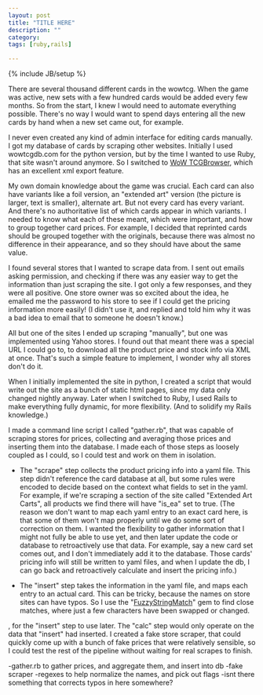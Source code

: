 ```yaml
---
layout: post
title: "TITLE HERE"
description: ""
category: 
tags: [ruby,rails]

---
```

{% include JB/setup %}

There are several thousand different cards in the wowtcg. When the game was active, new sets with a few hundred cards would be added every few months. So from the start, I knew I would need to automate everything possible. There's no way I would want to spend days entering all the new cards by hand when a new set came out, for example. 

I never even created any kind of admin interface for editing cards manually. I got my database of cards by scraping other websites. Initially I used wowtcgdb.com for the python version, but by the time I wanted to use Ruby, that site wasn't around anymore. So I switched to [WoW TCGBrowser](http://tcgbrowser.com), which has an excellent xml export feature. 

My own domain knowledge about the game was crucial. Each card can also have variants like a foil version, an "extended art" version (the picture is larger, text is smaller), alternate art. But not every card has every variant. And there's no authoritative list of which cards appear in which variants. I needed to know what each of these meant, which were important, and how to group together card prices. For example, I decided that reprinted cards should be grouped together with the originals, because there was almost no difference in their appearance, and so they should have about the same value.

I found several stores that I wanted to scrape data from. I sent out emails asking permission, and checking if there was any easier way to get the information than just scraping the site. I got only a few responses, and they were all positive. One store owner was so excited about the idea, he emailed me the password to his store to see if I could get the pricing information more easily! (I didn't use it, and replied and told him why it was a bad idea to email that to someone he doesn't know.)

All but one of the sites I ended up scraping "manually", but one was implemented using Yahoo stores. I found out that meant there was a special URL I could go to, to download all the product price and stock info via XML at once. That's such a simple feature to implement, I wonder why all stores don't do it.

When I initially implemented the site in python, I created a script that would write out the site as a bunch of static html pages, since my data only changed nightly anyway. Later when I switched to Ruby, I used Rails to make everything fully dynamic, for more flexibility. (And to solidify my Rails knowledge.)

I made a command line script I called "gather.rb", that was capable of scraping stores for prices, collecting and averaging those prices and inserting them into the database. I made each of those steps as loosely coupled as I could, so I could test and work on them in isolation. 

- The "scrape" step collects the product pricing info into a yaml file. This step didn't reference the card database at all, but some rules were encoded to decide based on the context what fields to set in the yaml. For example, if we're scraping a section of the site called "Extended Art Carts", all products we find there will have "is_ea" set to true. (The reason we don't want to map each yaml entry to an exact card here, is that some of them won't map properly until we do some sort of correction on them. I wanted the flexibility to gather information that I might not fully be able to use yet, and then later update the code or database to retroactively use that data. For example, say a new card set comes out, and I don't immediately add it to the database. Those cards' pricing info will still be written to yaml files, and when I update the db, I can go back and retroactively calculate and insert the pricing info.)

- The "insert" step takes the information in the yaml file, and maps each entry to an actual card. This can be tricky, because the names on store sites can have typos. So I use the "[FuzzyStringMatch](https://github.com/kiyoka/fuzzy-string-match)" gem to find close matches, where just a few characters have been swapped or changed. 

, for the "insert" step to use later. The "calc" step would only operate on the data that "insert" had inserted. I created a fake store scraper, that could quickly come up with a bunch of fake prices that were relatively sensible, so I could test the rest of the pipeline without waiting for real scrapes to finish.

-gather.rb to gather prices, and aggregate them, and insert into db
-fake scraper
-regexes to help normalize the names, and pick out flags
-isnt there something that corrects typos in here somewhere?
